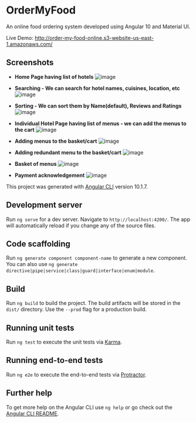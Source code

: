 # OrderMyFood

An online food ordering system developed using Angular 10 and Material UI.
  
Live Demo: http://order-my-food-online.s3-website-us-east-1.amazonaws.com/

## Screenshots

- **Home Page having list of hotels**
![image](https://user-images.githubusercontent.com/36665975/99675575-61902200-2a9d-11eb-94b4-a8f753e4e5b7.png)

- **Searching - We can search for hotel names, cuisines, location, etc**
![image](https://user-images.githubusercontent.com/36665975/99675651-78cf0f80-2a9d-11eb-8b42-9afc7dfb4efb.png)

- **Sorting - We can sort them by Name(default), Reviews and Ratings**
![image](https://user-images.githubusercontent.com/36665975/99675703-8c7a7600-2a9d-11eb-9c31-038b08be0e0a.png)

- **Individual Hotel Page having list of menus - we can add the menus to the cart**
![image](https://user-images.githubusercontent.com/36665975/99675906-cba8c700-2a9d-11eb-826a-9fb1de46bfaa.png)

- **Adding menus to the basket/cart**
![image](https://user-images.githubusercontent.com/36665975/99878070-dfccff80-2c28-11eb-8816-f287bf9f00b0.png)

- **Adding redundant menu to the basket/cart**
![image](https://user-images.githubusercontent.com/36665975/99878080-ece9ee80-2c28-11eb-80ec-b30e1dde6683.png)

- **Basket of menus**
![image](https://user-images.githubusercontent.com/36665975/99675945-dd8a6a00-2a9d-11eb-9c74-0dc3169561b7.png)

- **Payment acknowledgement**
![image](https://user-images.githubusercontent.com/36665975/99676012-f2ff9400-2a9d-11eb-88e6-2d00a8ac8661.png)

This project was generated with [Angular CLI](https://github.com/angular/angular-cli) version 10.1.7.

## Development server

Run `ng serve` for a dev server. Navigate to `http://localhost:4200/`. The app will automatically reload if you change any of the source files.

## Code scaffolding

Run `ng generate component component-name` to generate a new component. You can also use `ng generate directive|pipe|service|class|guard|interface|enum|module`.

## Build

Run `ng build` to build the project. The build artifacts will be stored in the `dist/` directory. Use the `--prod` flag for a production build.

## Running unit tests

Run `ng test` to execute the unit tests via [Karma](https://karma-runner.github.io).

## Running end-to-end tests

Run `ng e2e` to execute the end-to-end tests via [Protractor](http://www.protractortest.org/).

## Further help

To get more help on the Angular CLI use `ng help` or go check out the [Angular CLI README](https://github.com/angular/angular-cli/blob/master/README.md).
